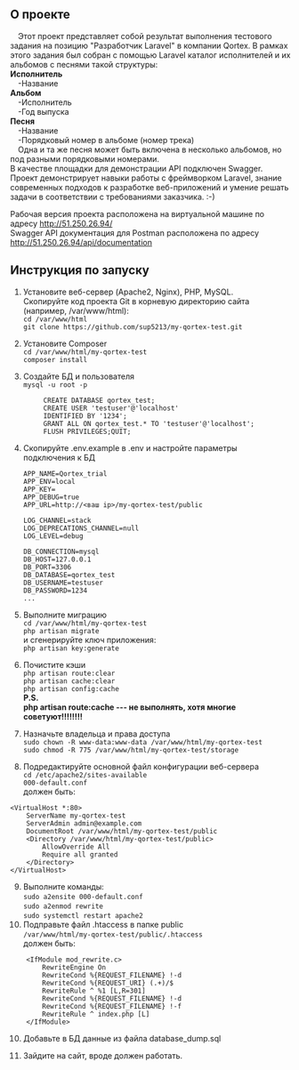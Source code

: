 ## О проекте
&emsp;Этот проект представляет собой результат выполнения тестового задания на позицию "Разработчик Laravel" в компании Qortex. В рамках этого задания был собран с помощью Laravel каталог исполнителей и их альбомов с песнями такой структуры:       
    **Исполнитель**<br>
        &emsp;-Название<br>
    **Альбом**<br>
        &emsp;-Исполнитель<br>
        &emsp;-Год выпуска<br>
    **Песня**<br>
        &emsp;-Название<br>
        &emsp;-Порядковый номер в альбоме (номер трека)<br>
&emsp;Одна и та же песня может быть включена в несколько альбомов, но под разными порядковыми номерами.  
В качестве площадки для демонстрации API подключен Swagger. 
Проект демонстрирует навыки работы с фреймворком Laravel, знание современных подходов к разработке веб-приложений и умение решать задачи в соответствии с требованиями заказчика. :-)

Рабочая версия проекта расположена на виртуальной машине по адресу http://51.250.26.94/ <br> 
Swagger API документация для Postman расположена по адресу http://51.250.26.94/api/documentation

## Инструкция по запуску
1. Установите веб-сервер (Apache2, Nginx), PHP, MySQL.<br>
Cкопируйте код проекта Git в корневую директорию сайта (например, /var/www/html):<br>
    `cd /var/www/html`<br>
    `git clone https://github.com/sup5213/my-qortex-test.git`

2. Установите Composer<br>
    `cd /var/www/html/my-qortex-test`<br>
    `composer install`

3. Создайте БД и пользователя<br>
    `mysql -u root -p`<br>
   ```
        CREATE DATABASE qortex_test;
        CREATE USER 'testuser'@'localhost' 
        IDENTIFIED BY '1234';
        GRANT ALL ON qortex_test.* TO 'testuser'@'localhost';
        FLUSH PRIVILEGES;QUIT;

4. Скопируйте .env.example в .env и настройте параметры подключения к БД<br>
    ```
    APP_NAME=Qortex_trial
    APP_ENV=local
    APP_KEY=
    APP_DEBUG=true
    APP_URL=http://<ваш ip>/my-qortex-test/public

    LOG_CHANNEL=stack
    LOG_DEPRECATIONS_CHANNEL=null
    LOG_LEVEL=debug

    DB_CONNECTION=mysql
    DB_HOST=127.0.0.1
    DB_PORT=3306
    DB_DATABASE=qortex_test
    DB_USERNAME=testuser
    DB_PASSWORD=1234
    ...

5. Выполните миграцию<br>
   `cd /var/www/html/my-qortex-test`<br>
	`php artisan migrate`<br>
и сгенерируйте ключ приложения:<br>
	`php artisan key:generate`

6. Почистите кэши<br>
	`php artisan route:clear`<br>
	`php artisan cache:clear`<br>
	`php artisan config:cache`<br>
<b>P.S.</b><br>
	**php artisan route:cache --- не выполнять, хотя многие советуют!!!!!!!!**

7. Назначьте владельца и права доступа<br>
	`sudo chown -R www-data:www-data /var/www/html/my-qortex-test`<br>
	`sudo chmod -R 775 /var/www/html/my-qortex-test/storage`<br>

8. Подредактируйте основной файл конфигурации веб-сервера<br>
    `cd /etc/apache2/sites-available`<br>
	`000-default.conf`<br>
должен быть:<br>
```
<VirtualHost *:80>
    ServerName my-qortex-test
	ServerAdmin admin@example.com
	DocumentRoot /var/www/html/my-qortex-test/public
	<Directory /var/www/html/my-qortex-test/public>
		AllowOverride All
		Require all granted
	</Directory>
</VirtualHost>
```
9. Выполните команды:<br>
	`sudo a2ensite 000-default.conf`<br>
	`sudo a2enmod rewrite`<br>
	`sudo systemctl restart apache2`<br>
10. Подправьте файл .htaccess в папке public<br>
    `/var/www/html/my-qortex-test/public/.htaccess`<br>
    должен быть:
```
    <IfModule mod_rewrite.c>
        RewriteEngine On
        RewriteCond %{REQUEST_FILENAME} !-d
        RewriteCond %{REQUEST_URI} (.+)/$
        RewriteRule ^ %1 [L,R=301]
        RewriteCond %{REQUEST_FILENAME} !-d
        RewriteCond %{REQUEST_FILENAME} !-f
        RewriteRule ^ index.php [L]
    </IfModule>
```
10. Добавьте в БД данные из файла database_dump.sql	

11. Зайдите на сайт, вроде должен работать.
